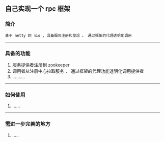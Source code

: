 ## 自己实现一个 rpc 框架 ##

### 简介 ###
    基于 netty 的 nio , 具备服务注册和发现 。 通过框架的代理透明化调用

---

### 具备的功能 ###
1. 服务提供者注册到 zookeeper
2. 调用者从注册中心拉取服务 ， 通过框架的代理功能透明化调用提供者
3. ..........

---

### 如何使用 ###
1. ......

---

### 需进一步完善的地方 ###
1. .....
